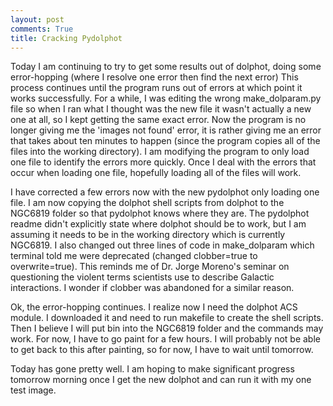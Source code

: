 ```yaml
---
layout: post
comments: True
title: Cracking Pydolphot
---
```


Today I am continuing to try to get some results out of dolphot, doing some error-hopping (where I resolve one error then find the next error) This process continues until the program runs out of errors at which point it works successfully. For a while, I was editing the wrong make_dolparam.py file so when I ran what I thought was the new file it wasn't actually a new one at all, so I kept getting the same exact error. Now the program is no longer giving me the 'images not found' error, it is rather giving me an error that takes about ten minutes to happen (since the program copies all of the files into the working directory). I am modifying the program to only load one file to identify the errors more quickly. Once I deal with the errors that occur when loading one file, hopefully loading all of the files will work.

 I have corrected a few errors now with the new pydolphot only loading one file. I am now copying the dolphot shell scripts from dolphot to the NGC6819 folder so that pydolphot knows where they are. The pydolphot readme didn't explicitly state where dolphot should be to work, but I am assuming it needs to be in the working directory which is currently NGC6819. I also changed out three lines of code in make_dolparam which terminal told me were deprecated (changed clobber=true to overwrite=true). This reminds me of Dr. Jorge Moreno's seminar on questioning the violent terms scientists use to describe Galactic interactions. I wonder if clobber was abandoned for a similar reason.

 Ok, the error-hopping continues. I realize now I need the dolphot ACS module. I downloaded it and need to run makefile to create the shell scripts. Then I believe I will put bin into the NGC6819 folder and the commands may work. For now, I have to go paint for a few hours. I will probably not be able to get back to this after painting, so for now, I have to wait until tomorrow.

 Today has gone pretty well. I am hoping to make significant progress tomorrow morning once I get the new dolphot and can run it with my one test image.
